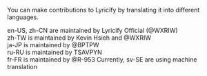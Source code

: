 You can make contributions to Lyricify by translating it into different languages.  
  
en-US, zh-CN are maintained by Lyricify Official (@WXRIW)  
zh-TW is maintained by Kevin Hsieh and @WXRIW  
ja-JP is maintained by @BPTPW  
ru-RU is maintained by TSAVPYN  
fr-FR is maintained by @R-953
Currently, sv-SE are using machine translation  